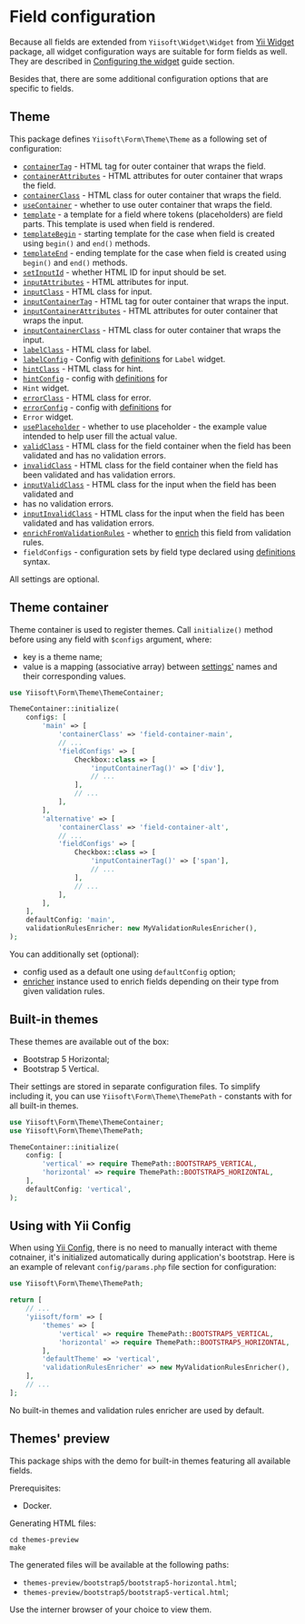 # Field configuration

Because all fields are extended from `Yiisoft\Widget\Widget` from [Yii Widget](https://github.com/yiisoft/widget) 
package, all widget configuration ways are suitable for form fields as well. They are described in 
[Configuring the widget](https://github.com/yiisoft/widget/blob/master/docs/guide/en/widget-configuring.md) guide 
section.

Besides that, there are some additional configuration options that are specific to fields.

## Theme

This package defines `Yiisoft\Form\Theme\Theme` as a following set of configuration:

- [`containerTag`](field-methods.md#containertag) - HTML tag for outer container that wraps the field.
- [`containerAttributes`](field-methods.md#containerattributes--addcontainerattributes) - HTML attributes for outer 
container that wraps the field.
- [`containerClass`](field-methods.md#containerclass--addcontainerclass) - HTML class for outer container that wraps 
the field.
- [`useContainer`](field-methods.md#usecontainer) - whether to use outer container that wraps the field.
- [`template`](field-methods.md#template) - a template for a field where tokens (placeholders) are field parts. This 
template is used when field is rendered.
- [`templateBegin`](field-methods.md#templatebegin--templateend) - starting template for the case when field is created 
using `begin()` and `end()` methods.
- [`templateEnd`](field-methods.md#templatebegin--templateend) - ending template for the case when field is created
using `begin()` and `end()` methods.
- [`setInputId`](field-methods.md#setinputid) - whether HTML ID for input should be set.
- [`inputAttributes`](field-methods.md#inputattributes--addinputattributes) - HTML attributes for input.
- [`inputClass`](field-methods.md#inputclass--addinputclass) - HTML class for input.
- [`inputContainerTag`](field-methods.md#inputcontainertag) - HTML tag for outer container that wraps the input.
- [`inputContainerAttributes`](field-methods.md#inputcontainerattributes--addinputcontainerattributes) - HTML attributes
for outer container that wraps the input.
- [`inputContainerClass`](field-methods.md#inputcontainerclass--addinputcontainerclass) - HTML class for outer container
that wraps the input.
- [`labelClass`](field-methods.md#labelclass--addlabelclass) - HTML class for label.
- [`labelConfig`](field-methods.md#labelconfig) - Config with [definitions](https://github.com/yiisoft/definitions) for
`Label` widget.
- [`hintClass`](field-methods.md#hintclass--addhintclass) - HTML class for hint.
- [`hintConfig`](field-methods.md#hintconfig) - config with [definitions](https://github.com/yiisoft/definitions) for
- `Hint` widget.
- [`errorClass`](field-methods.md#errorclass--adderrorclass) - HTML class for error.
- [`errorConfig`](field-methods.md#errorconfig) - config with [definitions](https://github.com/yiisoft/definitions) for
- `Error` widget.
- [`usePlaceholder`](field-methods.md#useplaceholder) - whether to use placeholder - the example value intended to help
user fill the actual value.
- [`validClass`](field-methods.md#validclass) - HTML class for the field container when the field has been validated and
has no validation errors.
- [`invalidClass`](field-methods.md#invalidclass) - HTML class for the field container when the field has been validated
and has validation errors. 
- [`inputValidClass`](field-methods.md#inputvalidclass) - HTML class for the input when the field has been validated and
- has no validation errors.
- [`inputInvalidClass`](field-methods.md#inputinvalidclass) - HTML class for the input when the field has been validated
and has validation errors.
- [`enrichFromValidationRules`](field-methods.md#enrichfromvalidationrules) - whether to 
[enrich](validation-rules-enrichment.md) this field from validation rules.
- `fieldConfigs` - configuration sets by field type declared using [definitions](https://github.com/yiisoft/definitions)
syntax.

All settings are optional.

## Theme container

Theme container is used to register themes. Call `initialize()` method before using any field with `$configs` argument,
where:

- key is a theme name;
- value is a mapping (associative array) between [settings'](#theme) names and their corresponding values.

```php
use Yiisoft\Form\Theme\ThemeContainer;

ThemeContainer::initialize(
    configs: [
        'main' => [ 
            'containerClass' => 'field-container-main',
            // ...            
            'fieldConfigs' => [
                Checkbox::class => [
                    'inputContainerTag()' => ['div'],
                    // ...
                ],
                // ...
            ],
        ],
        'alternative' => [
            'containerClass' => 'field-container-alt',
            // ...            
            'fieldConfigs' => [
                Checkbox::class => [
                    'inputContainerTag()' => ['span'],
                    // ...
                ],
                // ...
            ],
        ],      
    ],
    defaultConfig: 'main',
    validationRulesEnricher: new MyValidationRulesEnricher(),
);
```

You can additionally set (optional):

- config used as a default one using `defaultConfig` option;
- [enricher](validation-rules-enrichment.md) instance used to enrich fields depending on their type from given 
validation rules.

## Built-in themes

These themes are available out of the box:

- Bootstrap 5 Horizontal;
- Bootstrap 5 Vertical.

Their settings are stored in separate configuration files. To simplify including it, you can use 
`Yiisoft\Form\Theme\ThemePath` - constants with for all built-in themes.

```php
use Yiisoft\Form\Theme\ThemeContainer;
use Yiisoft\Form\Theme\ThemePath;

ThemeContainer::initialize(
    config: [
        'vertical' => require ThemePath::BOOTSTRAP5_VERTICAL,
        'horizontal' => require ThemePath::BOOTSTRAP5_HORIZONTAL,
    ],
    defaultConfig: 'vertical',
);
```

## Using with Yii Config

When using [Yii Config](https://github.com/yiisoft/config), there is no need to manually interact with theme cotnainer,
it's initialized automatically during application's bootstrap. Here is an example of relevant `config/params.php` file
section for configuration:

```php
use Yiisoft\Form\Theme\ThemePath;

return [
    // ...
    'yiisoft/form' => [
        'themes' => [
            'vertical' => require ThemePath::BOOTSTRAP5_VERTICAL,
            'horizontal' => require ThemePath::BOOTSTRAP5_HORIZONTAL,
        ],
        'defaultTheme' => 'vertical',
        'validationRulesEnricher' => new MyValidationRulesEnricher(),
    ],
    // ...
];
```

No built-in themes and validation rules enricher are used by default.

## Themes' preview

This package ships with the demo for built-in themes featuring all available fields.

Prerequisites:

- Docker.

Generating HTML files:

```shell
cd themes-preview
make
```

The generated files will be available at the following paths:

- `themes-preview/bootstrap5/bootstrap5-horizontal.html`;
- `themes-preview/bootstrap5/bootstrap5-vertical.html`;

Use the interner browser of your choice to view them. 
